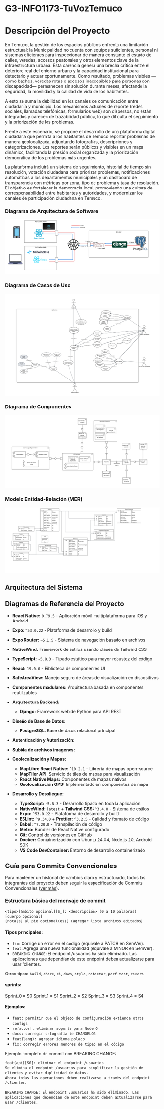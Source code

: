 # G3-INFO1173-TuVozTemuco
# Descripción del Proyecto

En Temuco, la gestión de los espacios públicos enfrenta una limitación estructural: la Municipalidad no cuenta con equipos suficientes, personal ni sistemas eficientes para inspeccionar de manera constante el estado de calles, veredas, accesos peatonales y otros elementos clave de la infraestructura urbana. Esta carencia genera una brecha crítica entre el deterioro real del entorno urbano y la capacidad institucional para detectarlo y actuar oportunamente. Como resultado, problemas visibles —como baches, veredas rotas o accesos inaccesibles para personas con discapacidad— permanecen sin solución durante meses, afectando la seguridad, la movilidad y la calidad de vida de los habitantes.

A esto se suma la debilidad en los canales de comunicación entre ciudadanía y municipio. Los mecanismos actuales de reporte (redes sociales, llamadas telefónicas, formularios web) son dispersos, no están integrados y carecen de trazabilidad pública, lo que dificulta el seguimiento y la priorización de los problemas.

Frente a este escenario, se propone el desarrollo de una plataforma digital ciudadana que permita a los habitantes de Temuco reportar problemas de manera geolocalizada, adjuntando fotografías, descripciones y categorizaciones. Los reportes serán públicos y visibles en un mapa dinámico, facilitando la presión social organizada y la priorización democrática de los problemas más urgentes.

La plataforma incluirá un sistema de seguimiento, historial de tiempo sin resolución, votación ciudadana para priorizar problemas, notificaciones automáticas a los departamentos municipales y un dashboard de transparencia con métricas por zona, tipo de problema y tasa de resolución. El objetivo es fortalecer la democracia local, promoviendo una cultura de corresponsabilidad entre habitantes y autoridades, y modernizar los canales de participación ciudadana en Temuco.


### Diagrama de Arquitectura de Software
![Diagrama de Arquitectura](images/Integracion%204,%20Grupo%203%20-%20Arq.%20Software.jpg)

### Diagrama de Casos de Uso
![Diagrama de Casos de Uso](images/Integracion%204,%20Grupo%203%20-%20Caso%20de%20Uso.jpg)

### Diagrama de Componentes
![Diagrama de Componentes](images/Integracion%204,%20Grupo%203%20-%20Componentes.jpg)

### Modelo Entidad-Relación (MER)
![Diagrama MER](images/Integracion%204,%20Grupo%203%20-%20MER.jpg)


## Arquitectura del Sistema


## Diagramas de Referencia del Proyecto

  - **React Native:** `0.79.5` - Aplicación móvil multiplataforma para iOS y Android
  - **Expo:** `^53.0.22` - Plataforma de desarrollo y build
  - **Expo Router:** `~5.1.5` - Sistema de navegación basado en archivos
  - **NativeWind:** Framework de estilos usando clases de Tailwind CSS
  - **TypeScript:** `~5.8.3` - Tipado estático para mayor robustez del código
  - **React:** `19.0.0` - Biblioteca de componentes UI
  - **SafeAreaView:** Manejo seguro de áreas de visualización en dispositivos
  - **Componentes modulares:** Arquitectura basada en componentes reutilizables

- **Arquitectura Backend:** 
  - **Django:** Framework web de Python para API REST

- **Diseño de Base de Datos:** 
  - **PostgreSQL:** Base de datos relacional principal

- **Autenticación y Autorización:** 

- **Subida de archivos imagenes:** 

- **Geolocalización y Mapas:** 
  - **MapLibre React Native:** `^10.2.1` - Librería de mapas open-source
  - **MapTiler API:** Servicio de tiles de mapas para visualización
  - **React Native Maps:** Componentes de mapas nativos
  - **Geolocalización GPS:** Implementado en componentes de mapa

- **Desarrollo y Despliegue:** 
  - **TypeScript:** `~5.8.3` - Desarrollo tipado en toda la aplicación
  - **NativeWind:** `latest` + **Tailwind CSS:** `^3.4.0` - Sistema de estilos
  - **Expo:** `^53.0.22` - Plataforma de desarrollo y build
  - **ESLint:** `^9.34.0` + **Prettier:** `^3.2.5` - Calidad y formato de código
  - **Babel:** `^7.20.0` - Transpilación de código
  - **Metro:** Bundler de React Native configurado
  - **Git:** Control de versiones en GitHub
  - **Docker:** Containerización con Ubuntu 24.04, Node.js 20, Android SDK
  - **VS Code DevContainer:** Entorno de desarrollo containerizado



## Guía para Commits Convencionales

Para mantener un historial de cambios claro y estructurado, todos los integrantes del proyecto deben seguir la especificación de Commits Convencionales ([ver más](https://www.conventionalcommits.org/es/v1.0.0)).

### Estructura básica del mensaje de commit

```
<tipo>[ámbito opcional][S_]: <descripción> (0 a 10 palabras)
[cuerpo opcional]
[nota(s) al pie opcional(es)] (agregar lista archivos editados)
```

#### Tipos principales:
- `fix`: Corrige un error en el código (equivale a PATCH en SemVer).
- `feat`: Agrega una nueva funcionalidad (equivale a MINOR en SemVer).
- `BREAKING CHANGE`: El endpoint /usuarios ha sido eliminado. Las aplicaciones que dependían de este endpoint deben actualizarse para usar /clientes.

Otros tipos: `build`, `chore`, `ci`, `docs`, `style`, `refactor`, `perf`, `test`, `revert`.

#### sprints:
Sprint_0 = S0
Sprint_1 = S1
Sprint_2 = S2
Sprint_3 = S3
Sprint_4 = S4

#### Ejemplos:

- `feat: permitir que el objeto de configuración extienda otros configs`
- `refactor!: eliminar soporte para Node 6`
- `docs: corregir ortografía de CHANGELOG`
- `feat(lang): agregar idioma polaco`
- `fix: corregir errores menores de tipeo en el código`

Ejemplo completo de commit con BREAKING CHANGE:

```
feat(api)[S0]: eliminar el endpoint /usuarios
Se elimina el endpoint /usuarios para simplificar la gestión de clientes y evitar duplicidad de datos.
Ahora todas las operaciones deben realizarse a través del endpoint /clientes.

BREAKING CHANGE: El endpoint /usuarios ha sido eliminado. Las aplicaciones que dependían de este endpoint deben actualizarse para usar /clientes.
```